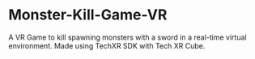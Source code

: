 # Monster-Kill-Game-VR
A VR Game to kill spawning monsters with a sword in a real-time virtual environment. Made using TechXR SDK with Tech XR Cube.
